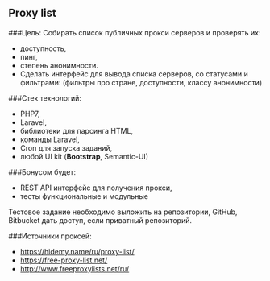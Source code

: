 ## Proxy list

###Цель: 
Собирать список публичных прокси серверов и проверять их: 
- доступность, 
- пинг, 
- степень анонимности. 
- Сделать интерфейс для вывода списка серверов, со статусами и фильтрами: (фильтры про стране, доступности, классу анонимности)

###Стек технологий:
- PHP7, 
- Laravel, 
- библиотеки для парсинга HTML, 
- команды Laravel, 
- Cron для запуска заданий, 
- любой UI kit (**Bootstrap**, Semantic-UI) 

###Бонусом будет: 
- REST API интерфейс для получения прокси, 
- тесты функциональные и модульные

Тестовое задание необходимо выложить на репозитории, GitHub, Bitbucket дать доступ, если приватный репозиторий.

###Источники проксей:
- https://hidemy.name/ru/proxy-list/ 
- https://free-proxy-list.net/
- http://www.freeproxylists.net/ru/

